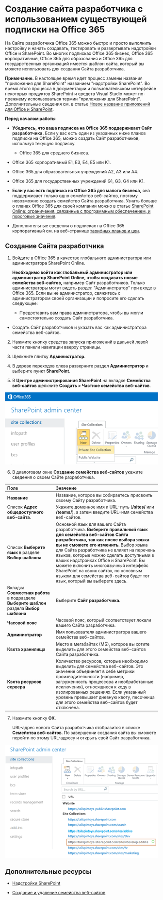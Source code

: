 # <a name="create-a-developer-site-on-an-existing-office-365-subscription"></a>Создание сайта разработчика с использованием существующей подписки на Office 365
На Сайте разработчика Office 365 можно быстро и просто выполнить настройку и начать создавать, тестировать и развертывать надстройки Office и SharePoint. Во многих подписках Office 365 бизнес, Office 365 корпоративный, Office 365 для образования и Office 365 для государственных организаций имеется шаблон сайта, который вы можете использовать для создания Сайта разработчика.
 

 **Примечание.** В настоящее время идет процесс замены названия "приложения для SharePoint" названием "надстройки SharePoint". Во время этого процесса в документации и пользовательском интерфейсе некоторых продуктов SharePoint и средств Visual Studio может по-прежнему использоваться термин "приложения для SharePoint". Дополнительные сведения см. в статье [Новое название приложений для Office и SharePoint](new-name-for-apps-for-sharepoint#bk_newname).
 

 **Перед началом работы**
 

-  **Убедитесь, что ваша подписка на Office 365 поддерживает Сайт разработчика.** Если у вас есть один из указанных ниже планов подписки на Office 365, можно создать Сайт разработчиков, используя текущую подписку.
    
    - Office 365 для среднего бизнеса.
    
 
- Office 365 корпоративный E1, E3, E4, E5 или K1.
    
 
- Office 365 для образовательных учреждений A2, A3 или A4.
    
 
- Office 365 для государственных учреждений G1, G3, G4 или K1.
    
 
-  **Если у вас есть подписка на Office 365 для малого бизнеса,** она поддерживает только одно семейство веб-сайтов, поэтому невозможно создать семейство Сайта разработчика. Узнать больше о планах Office 365 для своей компании можно в статье [SharePoint Online: ограничения, связанные с программным обеспечением, и пороговые значения](http://office.microsoft.com/en-us/office365-sharepoint-online-enterprise-help/sharepoint-online-software-boundaries-and-limits-HA102694293.aspx).
    
 
- Дополнительные сведения о подписках на Office 365 корпоративный см. на веб-странице [тарифных планов и цен](http://products.office.com/en-us/business/office-365-enterprise-e1-business-software ).
    
 

## <a name="create-a-developer-site"></a>Создание Сайта разработчика
<a name="bk_createdevsite"> </a>


1. Войдите в Office 365 в качестве глобального администратора или администратора SharePoint Online.
    
     **Необходимо войти как глобальный администратор или администратор SharePoint Online, чтобы создавать новые семейства веб-сайтов,** например Сайт разработчиков. Только администраторы могут видеть раздел "Администратор" при входе в Office 365. Если вы не администратор, свяжитесь с администратором своей организации и попросите его сделать следующее:
    
      - Предоставить вам права администратора, чтобы вы могли самостоятельно создать Сайт разработчика.
    
 
  - Создать Сайт разработчиков и указать вас как администратора семейства веб-сайтов.
    
 
2. Нажмите кнопку средства запуска приложений в дальней левой части панели навигации вверху страницы.
    
 
3. Щелкните плитку **Администратор**.
    
 
4. В дереве переходов слева разверните раздел **Администратор** и выберите пункт **SharePoint**.
    
 
5. В **Центре администрирования SharePoint** на вкладке **Семейства веб-сайтов** щелкните **Создать > Частное семейство веб-сайтов**.
    
  ![Пункт создания семейства веб-сайтов в Центре администрирования SharePoint](../../images/SPAdminCenter_newSiteCollection.png)
 

 

 
6. В диалоговом окне **Создание семейства веб-сайтов** укажите сведения о своем Сайте разработчика.
    
|**Поле**|**Значение**|
|:-----|:-----|
|**Название**|Название, которое вы собираетесь присвоить своему Сайту разработчика.|
|Список **Адрес общедоступного веб-сайта**.|Укажите доменное имя и URL-путь (**/sites/** или **/teams/**), а затем введите URL-имя семейства веб-сайтов.|
|Список **Выберите язык** в разделе **Выбор шаблона**|Основной язык для вашего Сайта разработчика. **Выберите правильный язык для семейства веб-сайтов Сайта разработчика, так как после выбора языка вы не сможете его изменить.** Выбор языка для Сайта разработчика не влияет на перечень языков, которые можно сделать доступными в ваших надстройках Office и SharePoint. Вы можете включить многоязычный интерфейс SharePoint на своих сайтах, но основным языком для семейства веб-сайтов будет тот язык, который вы выберете здесь.|
|Вкладка **Совместная работа** в подразделе **Выберите шаблон** раздела **Выбор шаблона**|Выберите **Сайт разработчика**.|
|**Часовой пояс**|Часовой пояс, который соответствует локали вашего Сайта разработчика.|
|**Администратор**|Имя пользователя администратора вашего семейства веб-сайтов.|
|**Квота хранилища**|Место в мегабайтах (МБ), которое вы хотите выделить для этого семейства веб-сайтов Сайта разработчика.|
|**Квота ресурсов сервера**|Количество ресурсов, которые необходимо выделить для семейства веб-сайтов. Это значение объединяет в себе метрики производительности (например, загруженность процессора и необработанные исключения), относящиеся к коду в изолированных решениях. Если указанный уровень превышает дневную квоту, песочница для этого семейства веб-сайтов будет отключена.|
7. Нажмите кнопку **ОК**.
    
    URL-адрес нового Сайта разработчика отобразится в списке **Семейства веб-сайтов**. По завершении создания сайта вы сможете перейти по этому URL-адресу и открыть свой Сайт разработчика.
    
  ![Подготовка нового семейства веб-сайтов](../../images/SPAdminCenter_newSiteCollection_provisioning.png)
 

 

 

## <a name="additional-resources"></a>Дополнительные ресурсы
<a name="bk_addresources"> </a>


-  [Надстройки SharePoint](sharepoint-add-ins)
    
 
-  [Создание и удаление семейства веб-сайтов](http://office.microsoft.com/en-us/office365-sharepoint-online-enterprise-help/create-or-delete-a-site-collection-HA102772354.aspx?CTT=1)
    
 

